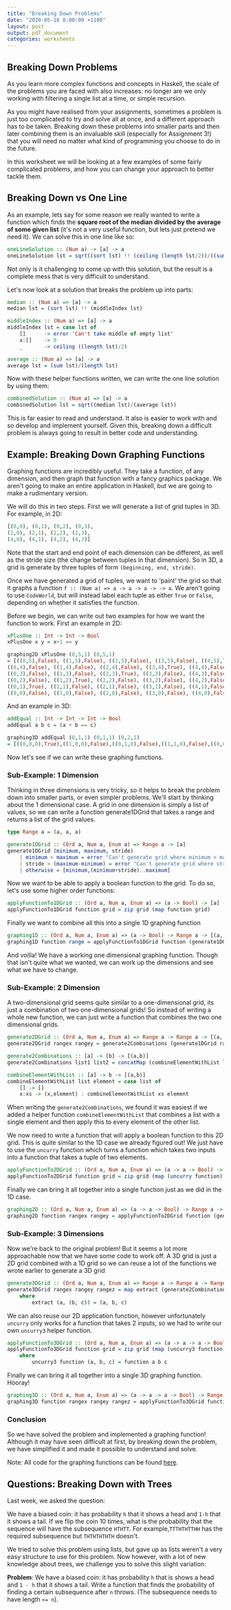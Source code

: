 ```yaml
---
title: "Breaking Down Problems"
date: "2020-05-18 8:00:00 +1100"
layout: post
output: pdf_document
categories: worksheets
---
```



## Breaking Down Problems

As you learn more complex functions and concepts in Haskell, the scale of the problems you are faced with also increases: no longer are we only working with filtering a single list at a time, or simple recursion.

As you might have realised from your assignments, sometimes a problem is just too complicated to try and solve all at once, and a different approach has to be taken. Breaking down these problems into smaller parts and then later combining them is an invaluable skill (especially for Assignment 3!) that you will need no matter what kind of programming you choose to do in the future.

In this worksheet we will be looking at a few examples of some fairly complicated problems, and how you can change your approach to better tackle them.

## Breaking Down vs One Line

As an example, lets say for some reason we really wanted to write a function which finds the **square root of the median divided by the average of some given list** (it's not a very useful function, but lets just pretend we need it). We can solve this in one line like so:

```haskell
oneLineSolution :: (Num a) -> [a] -> a
oneLineSolution lst = sqrt((sort lst) !! (ceiling (length lst/2))/((sum lst)/length lst))
```

Not only is it challenging to come up with this solution, but the result is a complete mess that is very difficult to understand.

Let's now look at a solution that breaks the problem up into parts:

```haskell
median :: (Num a) => [a] -> a
median lst = (sort lst) !! (middleIndex lst)

middleIndex :: (Num a) => [a] -> a
middleIndex lst = case lst of
    []      -> error 'Can't take middle of empty list'
    x:[]    -> 0
    _       -> ceiling ((length lst)/2)

average :: (Num a) => [a] -> a
average lst = (sum lst)/(length lst)
```

Now with these helper functions written, we can write the one line solution by using them:

```haskell
combinedSolution :: (Num a) => [a] -> a
combinedSolution lst = sqrt((median lst)/(average lst))
```

This is far easier to read and understand. It also is easier to work with and so develop and implement yourself. Given this, breaking down a difficult problem is always going to result in better code and understanding.

## Example: Breaking Down Graphing Functions

Graphing functions are incredibly useful. They take a function, of any dimension, and then graph that function with a fancy graphics package. We aren't going to make an entire application in Haskell, but we are going to make a rudimentary version.

We will do this in two steps. First we will generate a list of grid tuples in 3D. For example, in 2D:

```haskell
[(0,0), (0,1), (0,2), (0,3),
(2,0), (2,1), (2,2), (2,3),
(4,0), (4,1), (4,2), (4,3)]
```

Note that the start and end point of each dimension can be different, as well as the stride size (the change between tuples in that dimension). So in 3D, a grid is generate by three tuples of form ```(beginning, end, stride)```.

Once we have generated a grid of tuples, we want to 'paint' the grid so that it graphs a function ```f :: (Num a) => a -> a -> a -> -> a```. We aren't going to use ```CodeWorld```, but will instead label each tuple as either ```True``` or ```False```, depending on whether it satisfies the function.

Before we begin, we can write out two examples for how we want the function to work. First an example in 2D:

 ```haskell
 xPlusOne :: Int -> Int -> Bool
 xPlusOne x y = x+1 == y

graphing2D xPlusOne (0,5,1) (0,5,1)
= [((0,5),False), ((1,5),False), ((2,5),False), ((3,5),False), ((4,5),True), ((5,5),False),
((0,4),False), ((1,4),False), ((2,4),False), ((3,4),True), ((4,4),False), ((5,4),False),
((0,3),False), ((1,3),False), ((2,3),True), ((3,3),False), ((4,3),False), ((5,3),False),
((0,2),False), ((1,2),True), ((2,2),False), ((3,2),False), ((4,2),False), ((5,2),False),
((0,1),True), ((1,1),False), ((2,1),False), ((3,1),False), ((4,1),False), ((5,1),False),
((0,0),False), ((1,0),False), ((2,0),False), ((3,0),False), ((4,0),False), ((5,0),False)]
```

And an example in 3D:

```haskell
addEqual :: Int -> Int -> Int -> Bool
addEqual a b c = (a + b == c)

graphing3D addEqual (0,1,1) (0,1,1) (0,2,1)
= [((0,0,0),True),((1,0,0),False),((0,1,0),False),((1,1,0),False),((0,0,1),False),((1,0,1),True),((0,1,1),True),((1,1,1),False),((0,0,2),False),((1,0,2),False),((0,1,2),False),((1,1,2),True)]
```

Now let's see if we can write these graphing functions.

### Sub-Example: 1 Dimension

Thinking in three dimensions is very tricky, so it helps to break the problem down into smaller parts, or even simpler problems. We'll start by thinking about the 1 dimensional case. A grid in one dimension is simply a list of values, so we can write a function generate1DGrid that takes a range and returns a list of the grid values.

```haskell
type Range a = (a, a, a)

generate1DGrid :: (Ord a, Num a, Enum a) => Range a -> [a]
generate1DGrid (minimum, maximum, stride)
    | minimum > maximum = error "Can't generate grid where minimum > maximum"
    | stride > (maximum-minimum) = error "Can't generate grid where stride > (maximum-minimum)"
    | otherwise = [minimum,(minimum+stride)..maximum]
```

Now we want to be able to apply a boolean function to the grid. To do so, let's use some higher order functions:

```haskell
applyFunctionTo1DGrid :: (Ord a, Num a, Enum a) => (a -> Bool) -> [a] -> [(a, Bool)]
applyFunctionTo1DGrid function grid = zip grid (map function grid)
```

Finally we want to combine all this into a single 1D graphing function

```haskell
graphing1D :: (Ord a, Num a, Enum a) => (a -> Bool) -> Range a -> [(a, Bool)]
graphing1D function range = applyFunctionTo1DGrid function (generate1DGrid range)
```

And voilla! We have a working one dimensional graphing function. Though that isn't quite what we wanted, we can work up the dimensions and see what we have to change.

### Sub-Example: 2 Dimension

A two-dimensional grid seems quite similar to a one-dimensional grid, its just a combination of two one-dimensional grids! So instead of writing a whole new function, we can just write a function that combines the two one dimensional grids.

```haskell
generate2DGrid :: (Ord a, Num a, Enum a) => Range a -> Range a -> [(a, a)]
generate2DGrid rangex rangey = generate2Combinations (generate1DGrid rangex) (generate1DGrid rangey)

generate2Combinations :: [a] -> [b] -> [(a,b)]
generate2Combinations list1 list2 = concatMap (combineElementWithList list1) list2

combineElementWithList :: [a] -> b -> [(a,b)]
combineElementWithList list element = case list of
    [] -> []
    x:xs -> (x,element) : combineElementWithList xs element
```

When writing the ```generate2Combinations```, we found it was easiest if we added a helper function ```combineElementWithList``` that combines a list with a single element and then apply this to every element of the other list.

We now need to write a function that will apply a boolean function to this 2D grid. This is quite similar to the 1D case we already figured out! We just have to use the ```uncurry``` function which turns a function which takes two inputs into a function that takes a tuple of two elements.

```haskell
applyFunctionTo2DGrid :: (Ord a, Num a, Enum a) => (a -> a -> Bool) -> [(a, a)] -> [((a, a), Bool)]
applyFunctionTo2DGrid function grid = zip grid (map (uncurry function) grid)
```

Finally we can bring it all together into a single function just as we did in the 1D case.

```haskell
graphing2D :: (Ord a, Num a, Enum a) => (a -> a -> Bool) -> Range a -> Range a -> [((a, a), Bool)]
graphing2D function rangex rangey = applyFunctionTo2DGrid function (generate2DGrid rangex rangey)
```

### Sub-Example: 3 Dimensions

Now we're back to the original problem! But it seems a lot more approachable now that we have some code to work off. A 3D grid is just a 2D grid combined with a 1D grid so we can reuse a lot of the functions we wrote earlier to generate a 3D grid

```haskell
generate3DGrid :: (Ord a, Num a, Enum a) => Range a -> Range a -> Range a -> [(a, a, a)]
generate3DGrid rangex rangey rangez = map extract (generate2Combinations (generate1DGrid rangex) (generate2Combinations (generate1DGrid rangey) (generate1DGrid rangez)))
    where
        extract (a, (b, c)) = (a, b, c)
```

We can also reuse our 2D application function, however unfortunately ```uncurry``` only works for a function that takes 2 inputs, so we had to write our own ```uncurry3``` helper function.

```haskell
applyFunctionTo3DGrid :: (Ord a, Num a, Enum a) => (a -> a -> a -> Bool) -> [(a, a, a)] -> [((a, a, a), Bool)]
applyFunctionTo3DGrid function grid = zip grid (map (uncurry3 function) grid)
    where
        uncurry3 function (a, b, c) = function a b c
```

Finally we can bring it all together into a single 3D graphing function. Hooray!

```haskell
graphing3D :: (Ord a, Num a, Enum a) => (a -> a -> a -> Bool) -> Range a -> Range a -> Range a -> [((a, a, a), Bool)]
graphing3D function rangex rangey rangez = applyFunctionTo3DGrid function (generate3DGrid rangex rangey rangez)
```

### Conclusion

So we have solved the problem and implemented a graphing function! Although it may have seen difficult at first, by breaking down the problem, we have simplified it and made it possible to understand and solve.

Note: All code for the graphing functions can be found [here](https://raw.githubusercontent.com/COMP1100-PAL/comp1100-pal.github.io/master/_posts/2020-05-18-Graph3D.hs).

## Questions: Breaking Down with Trees

Last week, we asked the question:

We have a biased coin: it has probability ```h``` that it shows a head and ```1-h``` that it shows a tail. If we flip the coin 10 times, what is the probability that the sequence will have the subsequence ```HTHTT```. For example,```TTTHTHTTHH``` has the required subsequence but ```THTHTHTHTH``` doesn't.

We tried to solve this problem using lists, but gave up as lists weren't a very easy structure to use for this problem. Now however, with a lot of new knowledge about trees, we challenge you to solve this slight variation:

__Problem__: We have a biased coin: it has probability ```h``` that is shows a head and ```1 - h``` that it shows a tail. Write a function that finds the probability of finding a certain subsequence after ```n``` throws. (The subsequence needs to have length ```<= n```).